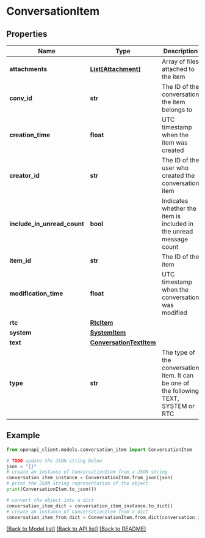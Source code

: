 # ConversationItem


## Properties

Name | Type | Description | Notes
------------ | ------------- | ------------- | -------------
**attachments** | [**List[Attachment]**](Attachment.md) | Array of files attached to the item | [optional] 
**conv_id** | **str** | The ID of the conversation the item belongs to | [optional] 
**creation_time** | **float** | UTC timestamp when the item was created | [optional] 
**creator_id** | **str** | The ID of the user who created the conversation item | [optional] 
**include_in_unread_count** | **bool** | Indicates whether the item is included in the unread message count | [optional] 
**item_id** | **str** | The ID of the item | [optional] 
**modification_time** | **float** | UTC timestamp when the conversation was modified | [optional] 
**rtc** | [**RtcItem**](RtcItem.md) |  | [optional] 
**system** | [**SystemItem**](SystemItem.md) |  | [optional] 
**text** | [**ConversationTextItem**](ConversationTextItem.md) |  | [optional] 
**type** | **str** | The type of the conversation item. It can be one of the following TEXT, SYSTEM or RTC | [optional] 

## Example

```python
from openapi_client.models.conversation_item import ConversationItem

# TODO update the JSON string below
json = "{}"
# create an instance of ConversationItem from a JSON string
conversation_item_instance = ConversationItem.from_json(json)
# print the JSON string representation of the object
print(ConversationItem.to_json())

# convert the object into a dict
conversation_item_dict = conversation_item_instance.to_dict()
# create an instance of ConversationItem from a dict
conversation_item_from_dict = ConversationItem.from_dict(conversation_item_dict)
```
[[Back to Model list]](../README.md#documentation-for-models) [[Back to API list]](../README.md#documentation-for-api-endpoints) [[Back to README]](../README.md)


